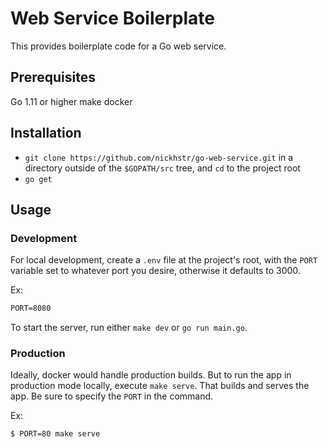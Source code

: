 # Web Service Boilerplate
This provides boilerplate code for a Go web service.

## Prerequisites
Go 1.11 or higher
make
docker

## Installation
- `git clone https://github.com/nickhstr/go-web-service.git` in a directory outside of the `$GOPATH/src` tree, and `cd` to the project root
- `go get`

## Usage

### Development

For local development, create a `.env` file at the project's root, with the `PORT` variable set to whatever port you desire, otherwise it defaults to 3000.

Ex: 
```txt
PORT=8080
```

To start the server, run either `make dev` or `go run main.go`.

### Production

Ideally, docker would handle production builds. But to run the app in production mode locally, execute `make serve`. That builds and serves the app. Be sure to specify the `PORT` in the command.

Ex:
```sh
$ PORT=80 make serve
```
